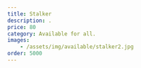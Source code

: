 ```yaml
---
title: Stalker
description: .
price: 80
category: Available for all.
images: 
    - /assets/img/available/stalker2.jpg
order: 5000
---
```

